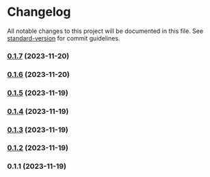 # Changelog

All notable changes to this project will be documented in this file. See [standard-version](https://github.com/conventional-changelog/standard-version) for commit guidelines.

### [0.1.7](https://github.com/LucasSAmaral/ficha-personagem/compare/v0.1.6...v0.1.7) (2023-11-20)

### [0.1.6](https://github.com/LucasSAmaral/ficha-personagem/compare/v0.1.5...v0.1.6) (2023-11-20)

### [0.1.5](https://github.com/LucasSAmaral/ficha-personagem/compare/v0.1.4...v0.1.5) (2023-11-19)

### [0.1.4](https://github.com/LucasSAmaral/ficha-personagem/compare/v0.1.3...v0.1.4) (2023-11-19)

### [0.1.3](https://github.com/LucasSAmaral/ficha-personagem/compare/v0.1.2...v0.1.3) (2023-11-19)

### [0.1.2](https://github.com/LucasSAmaral/ficha-personagem/compare/v0.1.1...v0.1.2) (2023-11-19)

### 0.1.1 (2023-11-19)
